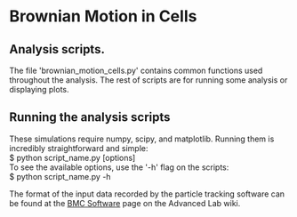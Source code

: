 Brownian Motion in Cells
=======================

Analysis scripts.
-----------------------------------------

The file 'brownian\_motion\_cells.py' contains common functions used throughout
the analysis. The rest of scripts are for running some analysis or displaying
plots.

Running the analysis scripts
-------------------------

These simulations require numpy, scipy, and matplotlib. Running them is
incredibly straightforward and simple:  
$ python script\_name.py [options]  
To see the available options, use the '-h' flag on the scripts:  
$ python script\_name.py -h

The format of the input data recorded by the particle tracking software can be
found at the [BMC Software](http://labs.physics.berkeley.edu/mediawiki/index.php/BMC_Software#Saved_Data_Formatting)
page on the Advanced Lab wiki.
